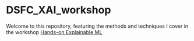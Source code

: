 # DSFC_XAI_workshop

Welcome to this repository, featuring the methods and techniques I cover in the workshop [Hands-on Explainable ML](https://dsfc.nl/sessions/hands-on-explainable-ml-ai/)

